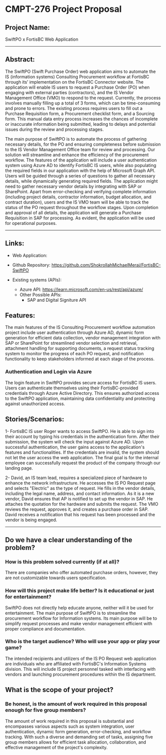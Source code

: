 # CMPT-276 Project Proposal

## Project Name: 
SwiftPO x FortisBC Web Application


___

## Abstract:

The SwiftPO (Swift Purchase Order) web application aims to automate the IS (information systems) Consulting Procurement workflow at FortisBC through its’ implementation on the FortisBC Connector website. The application will enable IS users to request a Purchase Order (PO) when engaging with external parties (contractors), and the IS Vendor Management Office (VMO) to respond to the request. Currently, the process involves manually filling up a total of 3 forms, which can be time-consuming and prone to errors. The existing process requires users to fill out a Purchase Requisition form, a Procurement checklist form, and a Sourcing form. This manual data entry process increases the chances of incomplete or inaccurate information being submitted, leading to delays and potential issues during the review and processing stages.

The main purpose of SwiftPO is to automate the process of gathering necessary details, for the PO and ensuring completeness before submission to the IS Vendor Management Office team for review and processing. Our solution will streamline and enhance the efficiency of the procurement workflow. The features of the application will include a user authentication system using Azure AD to identify FortisBC IS users, while also populating the required fields in our application with the help of Microsoft Graph API. Users will be guided through a series of questions to gather all necessary details, while dynamically generating required fields. The application might need to gather necessary vendor details by integrating with SAP or SharePoint. Apart from error-checking and verifying complete information (including project details, contractor information, budget allocation, and contract duration), users and the IS VMO team will be able to track the status of the PO request throughout the workflow stages. Upon completion and approval of all details, the application will generate a Purchase Requisition in SAP for processing. As evident, the application will be used for operational purposes.

___

## Links:
- Web Application: 


- Github Repository: https://github.com/ShokrollahMichaelMeraj/FortisBC-SwiftPO


- Existing systems (APIs):

   - Azure API: https://learn.microsoft.com/en-us/rest/api/azure/
   - Other Possible APIs: 
        - SAP and Digital Signiture API


## Features:
The main features of the IS Consulting Procurement workflow automation project include user authentication through Azure AD, dynamic form generation for efficient data collection, vendor management integration with SAP or SharePoint for streamlined vendor selection and retrieval, attachment handling for supporting documents, a request status tracking system to monitor the progress of each PO request, and notification functionality to keep stakeholders informed at each stage of the process.

### Authentication and Login via Azure

The login feature in SwiftPO provides secure access for FortisBC IS users. Users can authenticate themselves using their FortisBC-provided credentials through Azure Active Directory. This ensures authorized access to the SwiftPO application, maintaining data confidentiality and protecting against unauthorized access.


## Stories/Scenarios:

1- FortisBC IS user Roger wants to access SwiftPO. He is able to sign into their account by typing his credentials in the authentication form. After their submission, the system will check the input against Azure AD. Upon successful authentication, the user gains access to the application's features and functionalities. If the credentials are invalid, the system should not let the user access the web application. The final goal is for the internal employee can successfully request the product of the company through our landing page.


2- David, an IS team lead, requires a specialized piece of hardware to enhance the network infrastructure. He accesses the IS PO Request page and selects "Electric" as the type of request. He fills in the vendor details, including the legal name, address, and contact information. As it is a new vendor, David ensures that AP is notified to set up the vendor in SAP. He attaches the quotation for the hardware and submits the request. The VMO reviews the request, approves it, and creates a purchase order in SAP. David receives a notification that his request has been processed and the vendor is being engaged.


___
 
## Do we have a clear understanding of the problem?


### How is this problem solved currently (if at all)?
There are companies who offer automated purchase orders, however, they are not customizable towards users specification.


### How will this project make life better? Is it educational or just for entertainment?
SwiftPO does not directly help educate anyone, neither will it be used for entertainment. The main purpose of SwiftPO is to streamline the procurement workflow for Information systems. Its main purpose will be to simplify request processes and make vendor management efficient with proper compliance and documentation.


### Who is the target audience? Who will use your app or play your game?
The intended recipients and utilizers of the IS PO Request web application are individuals who are affiliated with FortisBC's Information Systems division. This will include IS project personnel tasked with interfacing with vendors and launching procurement procedures within the IS department. 



## What is the scope of your project?


### Be honest, is the amount of work required in this proposal enough for five group members?

The amount of work required in this proposal is substantial and encompasses various aspects such as system integration, user authentication, dynamic form generation, error-checking, and workflow tracking. With such a diverse and demanding set of tasks, assigning five group members allows for efficient task allocation, collaboration, and effective management of the project's complexity.





